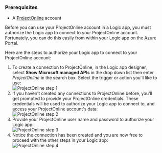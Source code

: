 ### Prerequisites
* A [ProjectOnline](https://products.office.com/Project/project-online-with-project-for-office-365) account 

Before you can use your ProjectOnline account in a Logic app, you must authorize the Logic app to connect to your ProjectOnline account. Fortunately, you can do this easily from within your Logic app on the Azure Portal. 

Here are the steps to authorize your Logic app to connect to your ProjectOnline account:

1. To create a connection to ProjectOnline, in the Logic app designer, select **Show Microsoft managed APIs** in the drop down list then enter *ProjectOnline* in the search box. Select the trigger or action you'll like to use:  
   ![ProjectOnline step 1](./media/connectors-create-api-projectonline/projectonline-1.png)
2. If you haven't created any connections to ProjectOnline before, you'll get prompted to provide your ProjectOnline credentials. These credentials will be used to authorize your Logic app to connect to, and access your ProjectOnline account's data:  
   ![ProjectOnline step 2](./media/connectors-create-api-projectonline/projectonline-2.png)
3. Provide your ProjectOnline user name and password to authorize your Logic app:  
   ![ProjectOnline step 3](./media/connectors-create-api-projectonline/projectonline-3.png)   
4. Notice the connection has been created and you are now free to proceed with the other steps in your Logic app:  
   ![ProjectOnline step 4](./media/connectors-create-api-projectonline/projectonline-4.png)   

